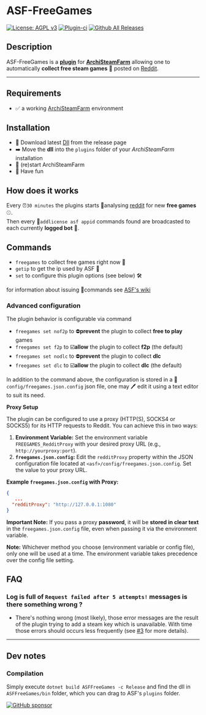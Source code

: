 # ASF-FreeGames
[![License: AGPL v3](https://img.shields.io/badge/License-AGPL_v3-blue.svg)](https://www.gnu.org/licenses/agpl-3.0) [![Plugin-ci](https://github.com/maxisoft/ASFFreeGames/actions/workflows/ci.yml/badge.svg)](https://github.com/maxisoft/ASFFreeGames/actions/workflows/ci.yml) [![Github All Releases](https://img.shields.io/github/downloads/maxisoft/ASFFreeGames/total.svg)]()

## Description

ASF-FreeGames is a **[plugin](https://github.com/JustArchiNET/ArchiSteamFarm/wiki/Plugins)** for **[ArchiSteamFarm](https://github.com/JustArchiNET/ArchiSteamFarm)** allowing one to automatically **collect free steam games** 🔑 posted on [Reddit](https://www.reddit.com/user/ASFinfo?sort=new).

---

## Requirements

- ✅ a working [ArchiSteamFarm](https://github.com/JustArchiNET/ArchiSteamFarm) environment

## Installation
- 🔽 Download latest [Dll](https://github.com/maxisoft/ASFFreeGames/releases) from the release page
- ➡️ Move the **dll** into the `plugins` folder of your *ArchiSteamFarm* installation
- 🔄 (re)start  ArchiSteamFarm
- 🎉 Have fun

## How does it works
Every ⏰`30 minutes` the plugins starts 🔬analysing [reddit](https://www.reddit.com/user/ASFinfo?sort=new) for new **free games**⚾.  
Then every 🔑`addlicense asf appid`  commands found are broadcasted to each currently **logged bot** 💪.

## Commands
- ```freegames``` to collect free games right now 🚀
- ```getip``` to get the ip used by ASF 👀
- ```set``` to configure this plugin options (see below) 🛠️

for information about issuing 📢commands see [ASF's wiki](https://github.com/JustArchiNET/ArchiSteamFarm/wiki)

### Advanced configuration
The plugin behavior is configurable via command
- ```freegames set nof2p``` to ⛔**prevent** the plugin to collect **free to play** games
- ```freegames set f2p``` to ☑️**allow** the plugin to collect **f2p** (the default)
- ```freegames set nodlc``` to ⛔**prevent** the plugin to collect **dlc**
- ```freegames set dlc``` to ☑️**allow** the plugin to collect **dlc** (the default)

In addition to the command above, the configuration is stored in a 📖```config/freegames.json.config``` json file, one may 🖊 edit it using a text editor to suit its need.

**Proxy Setup**

The plugin can be configured to use a proxy (HTTP(S), SOCKS4 or SOCKS5) for its HTTP requests to Reddit. You can achieve this in two ways:

1. **Environment Variable:** Set the environment variable `FREEGAMES_RedditProxy` with your desired proxy URL (e.g., `http://yourproxy:port`).
2. **`freegames.json.config`:** Edit the `redditProxy` property within the JSON configuration file located at `<asf>/config/freegames.json.config`. Set the value to your proxy URL.

**Example `freegames.json.config` with Proxy:**

```json
{
   ...
  "redditProxy": "http://127.0.0.1:1080"
}
```

**Important Note:** If you pass a proxy **password**, it will be **stored in clear text** in the `freegames.json.config` file, even when passing it via the environment variable. 

**Note:** Whichever method you choose (environment variable or config file), only one will be used at a time. 
The environment variable takes precedence over the config file setting.


## FAQ

### Log is full of `Request failed after 5 attempts!` messages is there something wrong ?   

- There's nothing wrong (most likely), those error messages are the result of the plugin trying to add a steam key which is unavailable. With time those errors should occurs less frequently (see [#3](https://github.com/maxisoft/ASFFreeGames/issues/3) for more details).
---
## Dev notes

### Compilation

Simply execute `dotnet build ASFFreeGames -c Release` and find the dll in `ASFFreeGames/bin` folder, which you can drag to ASF's `plugins` folder.


[![GitHub sponsor](https://img.shields.io/badge/GitHub-sponsor-ea4aaa.svg?logo=github-sponsors)](https://github.com/sponsors/maxisoft)